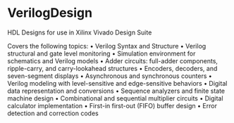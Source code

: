 # VerilogDesign
HDL Designs for use in Xilinx Vivado Design Suite

Covers the following topics:
• Verilog Syntax and Structure
• Verilog structural and gate level monitoring
• Simulation environment for schematics and Verilog models
• Adder circuits: full-adder components, ripple-carry, and carry-lookahead structures
• Encoders, decoders, and seven-segment displays
• Asynchronous and synchronous counters
• Verilog modeling with level-sensitive and edge-sensitive behaviors
• Digital data representation and conversions
• Sequence analyzers and finite state machine design
• Combinational and sequential multiplier circuits
• Digital calculator implementation
• First-in first-out (FIFO) buffer design
• Error detection and correction codes
